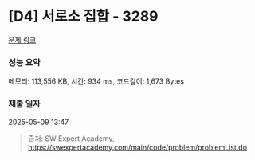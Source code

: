 # [D4] 서로소 집합 - 3289 

[문제 링크](https://swexpertacademy.com/main/code/problem/problemDetail.do?contestProbId=AWBJKA6qr2oDFAWr) 

### 성능 요약

메모리: 113,556 KB, 시간: 934 ms, 코드길이: 1,673 Bytes

### 제출 일자

2025-05-09 13:47



> 출처: SW Expert Academy, https://swexpertacademy.com/main/code/problem/problemList.do